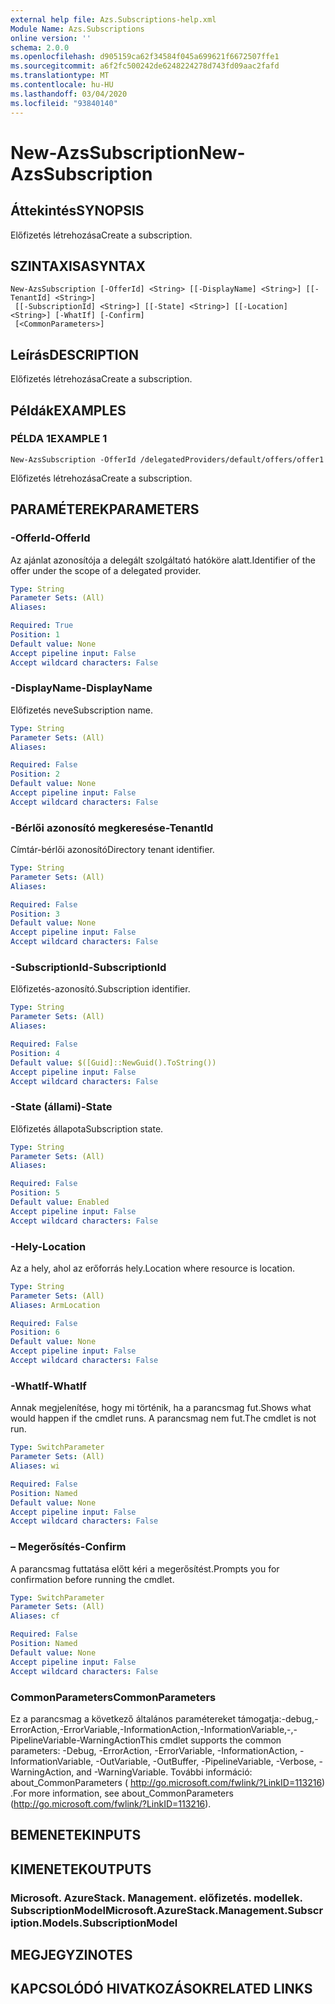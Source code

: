 ```yaml
---
external help file: Azs.Subscriptions-help.xml
Module Name: Azs.Subscriptions
online version: ''
schema: 2.0.0
ms.openlocfilehash: d905159ca62f34584f045a699621f6672507ffe1
ms.sourcegitcommit: a6f2fc500242de6248224278d743fd09aac2fafd
ms.translationtype: MT
ms.contentlocale: hu-HU
ms.lasthandoff: 03/04/2020
ms.locfileid: "93840140"
---
```

# <span data-ttu-id="caf6f-101">New-AzsSubscription</span><span class="sxs-lookup"><span data-stu-id="caf6f-101">New-AzsSubscription</span></span>

## <span data-ttu-id="caf6f-102">Áttekintés</span><span class="sxs-lookup"><span data-stu-id="caf6f-102">SYNOPSIS</span></span>
<span data-ttu-id="caf6f-103">Előfizetés létrehozása</span><span class="sxs-lookup"><span data-stu-id="caf6f-103">Create a subscription.</span></span>

## <span data-ttu-id="caf6f-104">SZINTAXISA</span><span class="sxs-lookup"><span data-stu-id="caf6f-104">SYNTAX</span></span>

```
New-AzsSubscription [-OfferId] <String> [[-DisplayName] <String>] [[-TenantId] <String>]
 [[-SubscriptionId] <String>] [[-State] <String>] [[-Location] <String>] [-WhatIf] [-Confirm]
 [<CommonParameters>]
```

## <span data-ttu-id="caf6f-105">Leírás</span><span class="sxs-lookup"><span data-stu-id="caf6f-105">DESCRIPTION</span></span>
<span data-ttu-id="caf6f-106">Előfizetés létrehozása</span><span class="sxs-lookup"><span data-stu-id="caf6f-106">Create a subscription.</span></span>

## <span data-ttu-id="caf6f-107">Példák</span><span class="sxs-lookup"><span data-stu-id="caf6f-107">EXAMPLES</span></span>

### <span data-ttu-id="caf6f-108">PÉLDA 1</span><span class="sxs-lookup"><span data-stu-id="caf6f-108">EXAMPLE 1</span></span>
```
New-AzsSubscription -OfferId /delegatedProviders/default/offers/offer1
```

<span data-ttu-id="caf6f-109">Előfizetés létrehozása</span><span class="sxs-lookup"><span data-stu-id="caf6f-109">Create a subscription.</span></span>

## <span data-ttu-id="caf6f-110">PARAMÉTEREK</span><span class="sxs-lookup"><span data-stu-id="caf6f-110">PARAMETERS</span></span>

### <span data-ttu-id="caf6f-111">-OfferId</span><span class="sxs-lookup"><span data-stu-id="caf6f-111">-OfferId</span></span>
<span data-ttu-id="caf6f-112">Az ajánlat azonosítója a delegált szolgáltató hatóköre alatt.</span><span class="sxs-lookup"><span data-stu-id="caf6f-112">Identifier of the offer under the scope of a delegated provider.</span></span>

```yaml
Type: String
Parameter Sets: (All)
Aliases:

Required: True
Position: 1
Default value: None
Accept pipeline input: False
Accept wildcard characters: False
```

### <span data-ttu-id="caf6f-113">-DisplayName</span><span class="sxs-lookup"><span data-stu-id="caf6f-113">-DisplayName</span></span>
<span data-ttu-id="caf6f-114">Előfizetés neve</span><span class="sxs-lookup"><span data-stu-id="caf6f-114">Subscription name.</span></span>

```yaml
Type: String
Parameter Sets: (All)
Aliases:

Required: False
Position: 2
Default value: None
Accept pipeline input: False
Accept wildcard characters: False
```

### <span data-ttu-id="caf6f-115">-Bérlői azonosító megkeresése</span><span class="sxs-lookup"><span data-stu-id="caf6f-115">-TenantId</span></span>
<span data-ttu-id="caf6f-116">Címtár-bérlői azonosító</span><span class="sxs-lookup"><span data-stu-id="caf6f-116">Directory tenant identifier.</span></span>

```yaml
Type: String
Parameter Sets: (All)
Aliases:

Required: False
Position: 3
Default value: None
Accept pipeline input: False
Accept wildcard characters: False
```

### <span data-ttu-id="caf6f-117">-SubscriptionId</span><span class="sxs-lookup"><span data-stu-id="caf6f-117">-SubscriptionId</span></span>
<span data-ttu-id="caf6f-118">Előfizetés-azonosító.</span><span class="sxs-lookup"><span data-stu-id="caf6f-118">Subscription identifier.</span></span>

```yaml
Type: String
Parameter Sets: (All)
Aliases:

Required: False
Position: 4
Default value: $([Guid]::NewGuid().ToString())
Accept pipeline input: False
Accept wildcard characters: False
```

### <span data-ttu-id="caf6f-119">-State (állami)</span><span class="sxs-lookup"><span data-stu-id="caf6f-119">-State</span></span>
<span data-ttu-id="caf6f-120">Előfizetés állapota</span><span class="sxs-lookup"><span data-stu-id="caf6f-120">Subscription state.</span></span>

```yaml
Type: String
Parameter Sets: (All)
Aliases:

Required: False
Position: 5
Default value: Enabled
Accept pipeline input: False
Accept wildcard characters: False
```

### <span data-ttu-id="caf6f-121">-Hely</span><span class="sxs-lookup"><span data-stu-id="caf6f-121">-Location</span></span>
<span data-ttu-id="caf6f-122">Az a hely, ahol az erőforrás hely.</span><span class="sxs-lookup"><span data-stu-id="caf6f-122">Location where resource is location.</span></span>

```yaml
Type: String
Parameter Sets: (All)
Aliases: ArmLocation

Required: False
Position: 6
Default value: None
Accept pipeline input: False
Accept wildcard characters: False
```

### <span data-ttu-id="caf6f-123">-WhatIf</span><span class="sxs-lookup"><span data-stu-id="caf6f-123">-WhatIf</span></span>
<span data-ttu-id="caf6f-124">Annak megjelenítése, hogy mi történik, ha a parancsmag fut.</span><span class="sxs-lookup"><span data-stu-id="caf6f-124">Shows what would happen if the cmdlet runs.</span></span>
<span data-ttu-id="caf6f-125">A parancsmag nem fut.</span><span class="sxs-lookup"><span data-stu-id="caf6f-125">The cmdlet is not run.</span></span>

```yaml
Type: SwitchParameter
Parameter Sets: (All)
Aliases: wi

Required: False
Position: Named
Default value: None
Accept pipeline input: False
Accept wildcard characters: False
```

### <span data-ttu-id="caf6f-126">– Megerősítés</span><span class="sxs-lookup"><span data-stu-id="caf6f-126">-Confirm</span></span>
<span data-ttu-id="caf6f-127">A parancsmag futtatása előtt kéri a megerősítést.</span><span class="sxs-lookup"><span data-stu-id="caf6f-127">Prompts you for confirmation before running the cmdlet.</span></span>

```yaml
Type: SwitchParameter
Parameter Sets: (All)
Aliases: cf

Required: False
Position: Named
Default value: None
Accept pipeline input: False
Accept wildcard characters: False
```

### <span data-ttu-id="caf6f-128">CommonParameters</span><span class="sxs-lookup"><span data-stu-id="caf6f-128">CommonParameters</span></span>
<span data-ttu-id="caf6f-129">Ez a parancsmag a következő általános paramétereket támogatja:-debug,-ErrorAction,-ErrorVariable,-InformationAction,-InformationVariable,-,-PipelineVariable-WarningAction</span><span class="sxs-lookup"><span data-stu-id="caf6f-129">This cmdlet supports the common parameters: -Debug, -ErrorAction, -ErrorVariable, -InformationAction, -InformationVariable, -OutVariable, -OutBuffer, -PipelineVariable, -Verbose, -WarningAction, and -WarningVariable.</span></span> <span data-ttu-id="caf6f-130">További információ: about_CommonParameters ( http://go.microsoft.com/fwlink/?LinkID=113216) .</span><span class="sxs-lookup"><span data-stu-id="caf6f-130">For more information, see about_CommonParameters (http://go.microsoft.com/fwlink/?LinkID=113216).</span></span>

## <span data-ttu-id="caf6f-131">BEMENETEK</span><span class="sxs-lookup"><span data-stu-id="caf6f-131">INPUTS</span></span>

## <span data-ttu-id="caf6f-132">KIMENETEK</span><span class="sxs-lookup"><span data-stu-id="caf6f-132">OUTPUTS</span></span>

### <span data-ttu-id="caf6f-133">Microsoft. AzureStack. Management. előfizetés. modellek. SubscriptionModel</span><span class="sxs-lookup"><span data-stu-id="caf6f-133">Microsoft.AzureStack.Management.Subscription.Models.SubscriptionModel</span></span>

## <span data-ttu-id="caf6f-134">MEGJEGYZI</span><span class="sxs-lookup"><span data-stu-id="caf6f-134">NOTES</span></span>

## <span data-ttu-id="caf6f-135">KAPCSOLÓDÓ HIVATKOZÁSOK</span><span class="sxs-lookup"><span data-stu-id="caf6f-135">RELATED LINKS</span></span>
